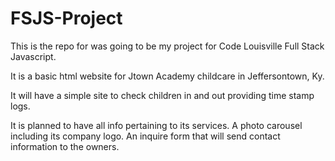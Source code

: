 # FSJS-Project

This is the repo for was going to be my project for Code Louisville Full Stack Javascript.

It is a basic html website for Jtown Academy childcare in Jeffersontown, Ky.

It will have a simple site to check children in and out providing time stamp logs.

It is planned to have all info pertaining to its services.
A photo carousel including its company logo.
An inquire form that will send contact information to the owners.
